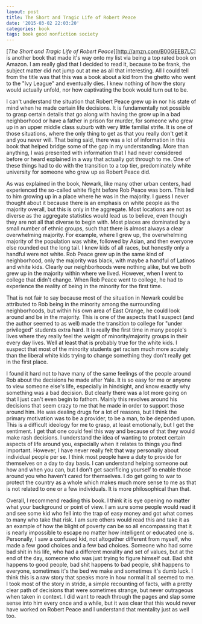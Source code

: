 ```yaml
---
layout: post
title: The Short and Tragic Life of Robert Peace
date: '2015-03-02 22:03:20'
categories: book
tags: book good nonfiction society
---
```


[*The Short and Tragic Life of Robert Peace*][http://amzn.com/B00GEEB7LC] is another
book that made it's way onto my list via being a top rated book on Amazon. I am
really glad that I decided to read it, because to be frank, the subject matter
did not jump out at me as all that interesting. All I could tell from the title
was that this was a book about a kid from the ghetto who went to the "Ivy League"
and eventually dies. I knew nothing of how the story would actually unfold, nor
how captivating the book would turn out to be.

I can't understand the situation that Robert Peace grew up in nor his
state of mind when he made certain life decisions. It is fundamentally not
possible to grasp certain details that go along with having the grow up
in a bad neighborhood or have a father in prison for murder, for someone
who grew up in an upper middle class suburb with very little familial strife.
It is one of those situations, where the only thing to get as that you really
don't get it and you never will. That being said, there was a lot of information
in this book that helped bridge some of the gap in my understanding. More than
anything, I was presented with information that I had never considered
before or heard explained in a way that actually got through to me. One of these
things had to do with the transition to a top tier, predominately white university
for someone who grew up as Robert Peace did.

As was explained in the book, Newark, like many other urban centers, had experienced
the so-called white flight before Rob Peace was born. This led to him growing up
in a place where he was in the majority. I guess I never thought about it because there
is an emphasis on white people as the majority overall, but this is only in the aggregate.
Most locations are not as diverse as the aggregate statistics would lead us to believe,
even though they are not all that diverse to begin with. Most places are dominated by
a small number of ethnic groups, such that there is almost always a clear overwhelming
majority. For example, where I grew up, the overwhelming majority of the population
was white, followed by Asian, and then everyone else rounded out the long tail. I knew
kids of all races, but honestly only a handful were not white. Rob Peace grew up in the
same kind of neighborhood, only the majority was black, with maybe a handful of Latinos
and white kids. Clearly our neighborhoods were nothing alike, but we both grew up in
the majority within where we lived. However, when I went to college that didn't change.
When Rob Peace went to college, he had to experience the reality of being in the minority
for the first time.

That is not fair to say because most of the situation in Newark could be attributed to
Rob being in the minority among the surrounding neighborhoods, but within his own
area of East Orange, he could look around and be in the majority. This is one of the aspects
that I suspect (and the author seemed to as well) made the transition to college for
"under privileged" students extra hard. It is really the first time in many people's lives
where they really feel the weight of minority/majority groups in their every day lives.
Well at least that is probably true for the white kids. I suspect that most of the
minority students get racism much more acutely than the liberal white kids trying to
change something they don't really get in the first place.

I found it hard not to have many of the same feelings of the people around Rob about
the decisions he made after Yale. It is so easy for me or anyone to view someone else's
life, especially in hindsight, and know exactly why something was a bad decision. But
clearly there was a lot more going on that I just can't even begin to fathom. Mainly this
revolves around his decisions that seem crazy to me that he made in order to support those
around him. He was dealing drugs for a lot of reasons, but I think the primary motivation
was to be a provider, to be a man, to be depended upon. This is a difficult ideology for
me to grasp, at least emotionally, but I get the sentiment. I get that one could feel
this way and because of that they would make rash decisions. I understand the idea of
wanting to protect certain aspects of life around you, especially when it relates to
things you find important. However, I have never really felt that way personally about
individual people per se. I think most people have a duty to provide for themselves
on a day to day basis. I can understand helping someone out how and when you can, but
I don't get sacrificing yourself to enable those around you who haven't cared for
themselves. I do get going to war to protect the country as a whole which makes
much more sense to me as that is not related to one or a few individuals. It is more
philosophical than that.

Overall, I recommend reading this book. I think it is eye opening no matter what
your background or point of view. I am sure some people would read it and see
some kid who fell into the trap of easy money and got what comes to many who
take that risk. I am sure others would read this and take it as an example of how
the blight of poverty can be so all encompassing that it is nearly impossible to
escape no matter how intelligent or educated one is. Personally, I saw a confused
kid, not altogether different from myself, who made a few good choices and a few
bad choices. Someone who had some bad shit in his life, who had a different morality
and set of values, but at the end of the day, someone who was just trying to figure
himself out. Bad shit happens to good people, bad shit happens to bad people, shit
happens to everyone, sometimes it's the bed we make and sometimes it's dumb luck.
I think this is a raw story that speaks more in how normal it all seemed to me. I
took most of the story in stride, a simple recounting of facts, with a pretty
clear path of decisions that were sometimes strange, but never outrageous when
taken in context. I did want to reach through the pages and slap some sense
into him every once and a while, but it was clear that this would never have
worked on Robert Peace and I understand that mentality just as well too.

[peace-amazon]:       http://amzn.com/B00GEEB7LC

